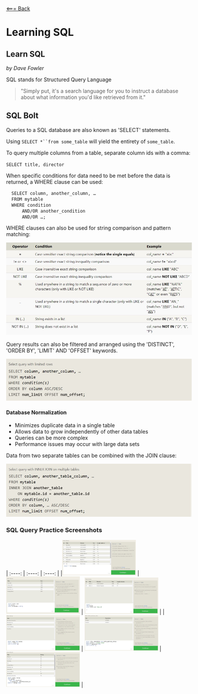 [<=== Back](README.md)

# Learning SQL

## Learn SQL 
*by Dave Fowler*

SQL stands for Structured Query Language
> "Simply put, it's a search language for you to instruct a database about what information you'd like retrieved from it."

## SQL Bolt

Queries to a SQL database are also known as 'SELECT' statements.

Using `SELECT *``from some_table` will yield the entirety of `some_table`.

To query multiple columns from a table, separate column ids with a comma:

`SELECT title, director`

When specific conditions for data need to be met before the data is returned, a WHERE clause can be used:

```
  SELECT column, another_column, …
  FROM mytable
  WHERE condition
      AND/OR another_condition
      AND/OR …;

```

WHERE clauses can also be used for string comparison and pattern matching:

![WHERE Clause Comparisons](img/SQLPatterns.jpg)

Query results can also be filtered and arranged using the 'DISTINCT', 'ORDER BY', 'LIMIT' AND 'OFFSET' keywords.

![Filter](img/FilterSQL.jpg)

#### Database Normalization

- Minimizes duplicate data in a single table
- Allows data to grow independently of other data tables
- Queries can be more complex
- Performance issues may occur with large data sets

Data from two separate tables can be combined with the JOIN clause:

![Join](img/JoinSQL.jpg)

### SQL Query Practice Screenshots
| :----: | :----: | :----: |
|<img src="img/SQL1.jpg" alt="exercise1" width="200"/> | <img src="img/SQL2.jpg" alt="exercise2" width="200"/> | <img src="img/SQL3.jpg" alt="exercise3" width="200"/> |
|<img src="img/SQL4.jpg" alt="exercise4" width="200"/> | <img src="img/SQL5.jpg" alt="exercise5" width="200"/> | <img src="img/SQL6.jpg" alt="exercise6" width="200"/> |


